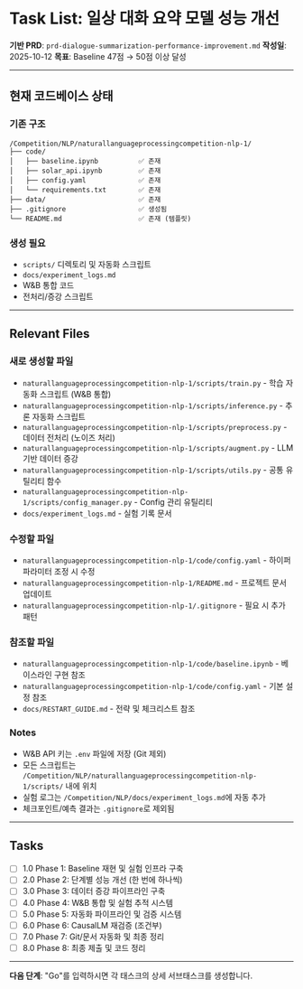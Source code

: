 # Task List: 일상 대화 요약 모델 성능 개선

**기반 PRD**: `prd-dialogue-summarization-performance-improvement.md`
**작성일**: 2025-10-12
**목표**: Baseline 47점 → 50점 이상 달성

---

## 현재 코드베이스 상태

### 기존 구조
```
/Competition/NLP/naturallanguageprocessingcompetition-nlp-1/
├── code/
│   ├── baseline.ipynb          ✅ 존재
│   ├── solar_api.ipynb         ✅ 존재
│   ├── config.yaml             ✅ 존재
│   └── requirements.txt        ✅ 존재
├── data/                       ✅ 존재
├── .gitignore                  ✅ 생성됨
└── README.md                   ✅ 존재 (템플릿)
```

### 생성 필요
- `scripts/` 디렉토리 및 자동화 스크립트
- `docs/experiment_logs.md`
- W&B 통합 코드
- 전처리/증강 스크립트

---

## Relevant Files

### 새로 생성할 파일
- `naturallanguageprocessingcompetition-nlp-1/scripts/train.py` - 학습 자동화 스크립트 (W&B 통합)
- `naturallanguageprocessingcompetition-nlp-1/scripts/inference.py` - 추론 자동화 스크립트
- `naturallanguageprocessingcompetition-nlp-1/scripts/preprocess.py` - 데이터 전처리 (노이즈 처리)
- `naturallanguageprocessingcompetition-nlp-1/scripts/augment.py` - LLM 기반 데이터 증강
- `naturallanguageprocessingcompetition-nlp-1/scripts/utils.py` - 공통 유틸리티 함수
- `naturallanguageprocessingcompetition-nlp-1/scripts/config_manager.py` - Config 관리 유틸리티
- `docs/experiment_logs.md` - 실험 기록 문서

### 수정할 파일
- `naturallanguageprocessingcompetition-nlp-1/code/config.yaml` - 하이퍼파라미터 조정 시 수정
- `naturallanguageprocessingcompetition-nlp-1/README.md` - 프로젝트 문서 업데이트
- `naturallanguageprocessingcompetition-nlp-1/.gitignore` - 필요 시 추가 패턴

### 참조할 파일
- `naturallanguageprocessingcompetition-nlp-1/code/baseline.ipynb` - 베이스라인 구현 참조
- `naturallanguageprocessingcompetition-nlp-1/code/config.yaml` - 기본 설정 참조
- `docs/RESTART_GUIDE.md` - 전략 및 체크리스트 참조

### Notes
- W&B API 키는 `.env` 파일에 저장 (Git 제외)
- 모든 스크립트는 `/Competition/NLP/naturallanguageprocessingcompetition-nlp-1/scripts/` 내에 위치
- 실험 로그는 `/Competition/NLP/docs/experiment_logs.md`에 자동 추가
- 체크포인트/예측 결과는 `.gitignore`로 제외됨

---

## Tasks

- [ ] 1.0 Phase 1: Baseline 재현 및 실험 인프라 구축
- [ ] 2.0 Phase 2: 단계별 성능 개선 (한 번에 하나씩)
- [ ] 3.0 Phase 3: 데이터 증강 파이프라인 구축
- [ ] 4.0 Phase 4: W&B 통합 및 실험 추적 시스템
- [ ] 5.0 Phase 5: 자동화 파이프라인 및 검증 시스템
- [ ] 6.0 Phase 6: CausalLM 재검증 (조건부)
- [ ] 7.0 Phase 7: Git/문서 자동화 및 최종 정리
- [ ] 8.0 Phase 8: 최종 제출 및 코드 정리

---

**다음 단계**: "Go"를 입력하시면 각 태스크의 상세 서브태스크를 생성합니다.